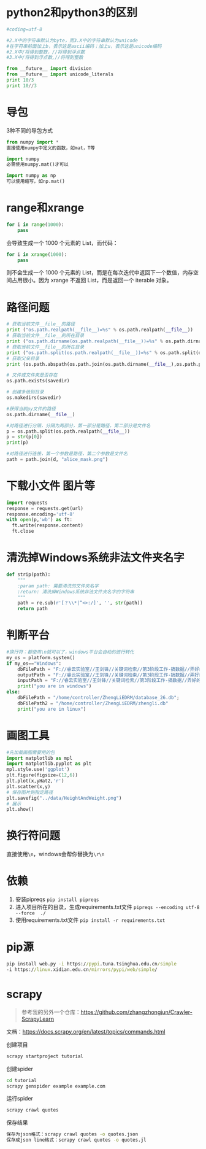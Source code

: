 # python2和python3的区别

```python
#coding=utf-8

#2.X中的字符串默认为byte，而3.X中的字符串默认为unicode
#在字符串前面加上b，表示这是ascii编码；加上u，表示这是unicode编码
#2.X中/将得到整数，//将得到浮点数
#3.X中/将得到浮点数,//将得到整数

from __future__ import division
from __future__ import unicode_literals
print 10/3
print 10//3
```


# 导包

3种不同的导包方式
```python
from numpy import *
直接使用numpy中定义的函数，如mat，T等
```
```python
import numpy
必需使用numpy.mat()才可以
```
```python
import numpy as np
可以使用缩写，如np.mat()
```

# range和xrange

```python
for i in range(1000):
	pass
```
会导致生成一个 1000 个元素的 List，而代码：
```python
for i in xrange(1000):
	pass
```
则不会生成一个 1000 个元素的 List，而是在每次迭代中返回下一个数值，内存空间占用很小。因为 xrange 不返回 List，而是返回一个 iterable 对象。


# 路径问题

```python
# 获取当前文件__file__的路径
print ("os.path.realpath(__file__)=%s" % os.path.realpath(__file__))
# 获取当前文件__file__的所在目录
print ("os.path.dirname(os.path.realpath(__file__))=%s" % os.path.dirname(os.path.realpath(__file__)))
# 获取当前文件__file__的所在目录
print ("os.path.split(os.path.realpath(__file__))=%s" % os.path.split(os.path.realpath(__file__))[0])
# 获取父亲目录
print (os.path.abspath(os.path.join(os.path.dirname(__file__),os.path.pardir)))

# 文件或文件夹是否存在
os.path.exists(savedir)

# 创建多级别目录
os.makedirs(savedir) 

#获得当前py文件的路径
os.path.dirname(__file__)

#对路径进行分隔，分隔为两部分，第一部分是路径，第二部分是文件名
p = os.path.split(os.path.realpath(__file__))
p = str(p[0])
print(p)

#对路径进行连接，第一个参数是路径，第二个参数是文件名
path = path.join(d, "alice_mask.png")

```

# 下载小文件 图片等

```python
import requests
response = requests.get(url)
response.encoding='utf-8'
with open(p,'wb') as ft:
  ft.write(response.content)
  ft.close
```

# 清洗掉Windows系统非法文件夹名字

```python
def strip(path):
    """
    :param path: 需要清洗的文件夹名字
    :return: 清洗掉Windows系统非法文件夹名字的字符串
    """
    path = re.sub(r'[？\\*|“<>:/]', '', str(path))
    return path
```

# 判断平台

```python
#换行符：都使用\n就可以了，windows平台会自动的进行转化
my_os = platform.system()
if my_os=="Windows":
    dbFilePath = "F://睿云实验室//王剑锋//关键词检索//第3阶段工作-搞数据//弄好的数据库//zhengli.db"
    outputPath = "F://睿云实验室//王剑锋//关键词检索//第3阶段工作-搞数据//弄好的数据库//ciPing.txt"
    inputPath = "F://睿云实验室//王剑锋//关键词检索//第3阶段工作-搞数据//弄好的数据库//ciPing"
    print("you are in windows")
else:
    dbFilePath = "/home/controller/ZhengLiEDRM/database_26.db";
    dbFilePath2 = "/home/controller/ZhengLiEDRM/zhengli.db"
    print("you are in linux")
```

# 画图工具

```python
#先加载画图需要用的包
import matplotlib as mpl
import matplotlib.pyplot as plt
mpl.style.use('ggplot')
plt.figure(figsize=(12,6))
plt.plot(x,yHat2,'r')
plt.scatter(x,y)
# 保存图片到指定路径  
plt.savefig("../data/HeightAndWeight.png")
# 展示
plt.show()

```

# 换行符问题
直接使用`\n`，windows会帮你替换为`\r\n`

# 依赖

1. 安装pipreqs
  `pip install pipreqs`
2. 进入项目所在的目录，生成requirements.txt文件
  `pipreqs --encoding utf-8 --force  ./`
3. 使用requirements.txt文件
  `pip install -r requirements.txt`

# pip源
```cmd
pip install web.py -i https://pypi.tuna.tsinghua.edu.cn/simple
-i https://linux.xidian.edu.cn/mirrors/pypi/web/simple/
```

# scrapy

> 参考我的另外一个仓库：https://github.com/zhangzhongjun/Crawler-ScrapyLearn

文档：https://docs.scrapy.org/en/latest/topics/commands.html

创建项目
```cmd
scrapy startproject tutorial
```
创建spider
```cmd
cd tutorial
scrapy genspider example example.com
```
运行spider
```cmd
scrapy crawl quotes
```
保存结果
```cmd
保存为json格式：scrapy crawl quotes -o quotes.json
保存成json line格式：scrapy crawl quotes -o quotes.jl
```
